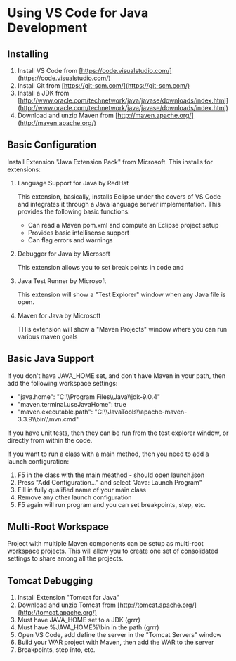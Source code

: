 # Using VS Code for Java Development

## Installing

1. Install VS Code from [https://code.visualstudio.com/](https://code.visualstudio.com/)
2. Install Git from [https://git-scm.com/](https://git-scm.com/)
3. Install a JDK from [http://www.oracle.com/technetwork/java/javase/downloads/index.html](http://www.oracle.com/technetwork/java/javase/downloads/index.html)
4. Download and unzip Maven from [http://maven.apache.org/](http://maven.apache.org/)

## Basic Configuration

Install Extension "Java Extension Pack" from Microsoft. This installs for extensions:

1. Language Support for Java by RedHat
   
   This extension, basically, installs Eclipse under the covers of VS Code and integrates it through a Java language server implementation. This provides the following basic functions:
   * Can read a Maven pom.xml and compute an Eclipse project setup
   * Provides basic intellisense support
   * Can flag errors and warnings

2. Debugger for Java by Microsoft

   This extension allows you to set break points in code and 

3. Java Test Runner by Microsoft

   This extension will show a "Test Explorer" window when any Java file is open.

4. Maven for Java by Microsoft

   THis extension will show a "Maven Projects" window where you can run various maven goals

## Basic Java Support

If you don't hava JAVA_HOME set, and don't have Maven in your path, then add the following workspace settings:

   * "java.home": "C:\\\\Program Files\\\\Java\\\\jdk-9.0.4"
   * "maven.terminal.useJavaHome": true
   * "maven.executable.path": "C:\\\\JavaTools\\\\apache-maven-3.3.9\\\\bin\\\\mvn.cmd"

If you have unit tests, then they can be run from the test explorer window, or directly from within the code.

If you want to run a class with a main method, then you need to add a launch configuration:

1. F5 in the class with the main meathod - should open launch.json
2. Press "Add Configuration..." and select "Java: Launch Program"
3. Fill in fully qualified name of your main class
4. Remove any other launch configuration
5. F5 again will run program and you can set breakpoints, step, etc.

## Multi-Root Workspace

Project with multiple Maven components can be setup as multi-root workspace projects.  This will allow you to create one set of
consolidated settings to share among all the projects.

## Tomcat Debugging

1. Install Extension "Tomcat for Java"
2. Download and unzip Tomcat from [http://tomcat.apache.org/](http://tomcat.apache.org/)
3. Must have JAVA_HOME set to a JDK  (grrr)
4. Must have %JAVA_HOME%\bin in the path (grrr)
5. Open VS Code, add define the server in the "Tomcat Servers" window
6. Build your WAR project with Maven, then add the WAR to the server
7. Breakpoints, step into, etc.

